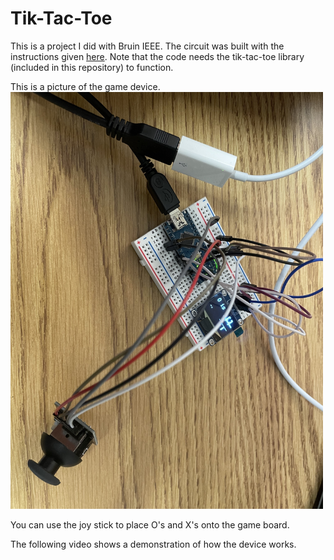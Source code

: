 # Tik-Tac-Toe
This is a project I did with Bruin IEEE. The circuit was built with the instructions given [here](https://docs.google.com/document/d/12zJmVFkFU5TZozYEekRMlBaQ7-u6MgCJe5gAbSow4Fg/edit?usp=sharing). Note that the code needs the tik-tac-toe library (included in this repository) to function.

This is a picture of the game device.
<img src="https://github.com/georgeluan49/tik-tac-toe/blob/main/gameBuino.jpg" width="500"/>


You can use the joy stick to place O's and X's onto the game board.

The following video shows a demonstration of how the device works.
